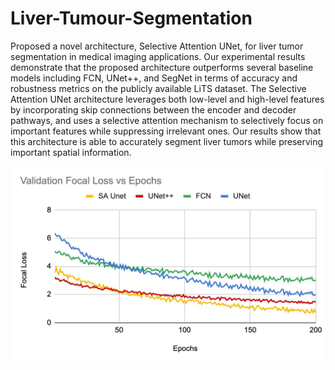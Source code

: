 # Liver-Tumour-Segmentation

Proposed a novel architecture, Selective Attention UNet, for liver tumor segmentation in medical
imaging applications. Our experimental results demonstrate
that the proposed architecture outperforms several baseline
models including FCN, UNet++, and SegNet in terms of
accuracy and robustness metrics on the publicly available LiTS
dataset.
The Selective Attention UNet architecture leverages both
low-level and high-level features by incorporating skip connections between the encoder and decoder pathways, and uses a
selective attention mechanism to selectively focus on important
features while suppressing irrelevant ones. Our results show
that this architecture is able to accurately segment liver tumors
while preserving important spatial information.

![plot](./valfoc.jpg)
